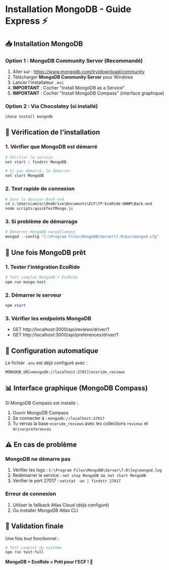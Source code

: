 # Installation MongoDB - Guide Express ⚡

## 📥 Installation MongoDB

### Option 1 : MongoDB Community Server (Recommandé)

1. Aller sur : https://www.mongodb.com/try/download/community
2. Télécharger **MongoDB Community Server** pour Windows
3. Lancer l'installateur `.msi`
4. **IMPORTANT** : Cocher "Install MongoDB as a Service"
5. **IMPORTANT** : Cocher "Install MongoDB Compass" (interface graphique)

### Option 2 : Via Chocolatey (si installé)

```powershell
choco install mongodb
```

## 🚀 Vérification de l'installation

### 1. Vérifier que MongoDB est démarré

```powershell
# Vérifier le service
net start | findstr MongoDB

# Si pas démarré, le démarrer
net start MongoDB
```

### 2. Test rapide de connexion

```powershell
# Dans le dossier Back-end
cd c:\Users\umisc\OneDrive\Documents\ECF\TP-EcoRide-DWWM\Back-end
node scripts/quickTestMongo.js
```

### 3. Si problème de démarrage

```powershell
# Démarrer MongoDB manuellement
mongod --config "C:\Program Files\MongoDB\Server\7.0\bin\mongod.cfg"
```

## 🎯 Une fois MongoDB prêt

### 1. Tester l'intégration EcoRide

```powershell
# Test complet MongoDB + EcoRide
npm run mongo:test
```

### 2. Démarrer le serveur

```powershell
npm start
```

### 3. Vérifier les endpoints MongoDB

-   GET http://localhost:3000/api/reviews/driver/1
-   GET http://localhost:3000/api/preferences/driver/1

## 🔧 Configuration automatique

Le fichier `.env` est déjà configuré avec :

```env
MONGODB_URI=mongodb://localhost:27017/ecoride_reviews
```

## 📊 Interface graphique (MongoDB Compass)

Si MongoDB Compass est installé :

1. Ouvrir MongoDB Compass
2. Se connecter à : `mongodb://localhost:27017`
3. Tu verras la base `ecoride_reviews` avec les collections `reviews` et `driverpreferences`

## ⚠️ En cas de problème

### MongoDB ne démarre pas

1. Vérifier les logs : `C:\Program Files\MongoDB\Server\7.0\log\mongod.log`
2. Redémarrer le service : `net stop MongoDB && net start MongoDB`
3. Vérifier le port 27017 : `netstat -an | findstr 27017`

### Erreur de connexion

1. Utiliser le fallback Atlas Cloud (déjà configuré)
2. Ou installer MongoDB Atlas CLI

## 🎉 Validation finale

Une fois tout fonctionnel :

```powershell
# Test complet du système
npm run test:full
```

**MongoDB + EcoRide = Prêt pour l'ECF ! 🚀**

